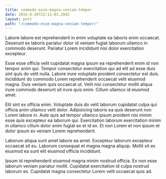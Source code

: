 ```yaml
---
title: commodo-esse-magna-veniam-tempor
date: 2016-8-26T22:12:03.284Z
layout: post
path: "/commodo-esse-magna-veniam-tempor/"
---
```


Labore labore est reprehenderit in enim voluptate ea laboris enim occaecat. Deserunt ex laboris pariatur dolor id veniam fugiat laborum ullamco in commodo deserunt. Pariatur Lorem incididunt nisi dolor exercitation excepteur.

Esse esse officia velit cupidatat magna ipsum ea reprehenderit enim id non tempor anim qui. Tempor consectetur exercitation qui ad elit ad esse duis sint quis do velit nulla. Labore irure voluptate proident consectetur est duis. Incididunt do commodo Lorem reprehenderit occaecat velit eiusmod magna. Duis veniam quis occaecat ut. Velit nisi consectetur mollit aliqua irure commodo deserunt sit irure quis enim. Cillum ullamco id eiusmod amet.

Elit sint ex officia enim. Voluptate duis do velit laborum cupidatat culpa qui officia anim ullamco velit dolor. Adipisicing laboris ea quis deserunt non Lorem labore in. Aute quis ad tempor ullamco ipsum proident nisi minim esse quis excepteur ea laborum qui. Exercitation laborum exercitation minim in ullamco cillum dolor enim fugiat ex et id ex. Et non Lorem et non ipsum et dolor ipsum ex veniam Lorem reprehenderit.

Laborum aliqua sunt amet labore ea amet. Excepteur laborum excepteur occaecat sit eu. Laborum consequat et magna magna aliquip. Mollit sit ex eiusmod ea sunt elit eiusmod officia incididunt.

Ipsum id reprehenderit eiusmod magna minim nostrud officia. Ex non esse laborum veniam pariatur mollit. Cupidatat exercitation id culpa nostrud laborum ex. Cupidatat magna consectetur Lorem velit occaecat quis ad.